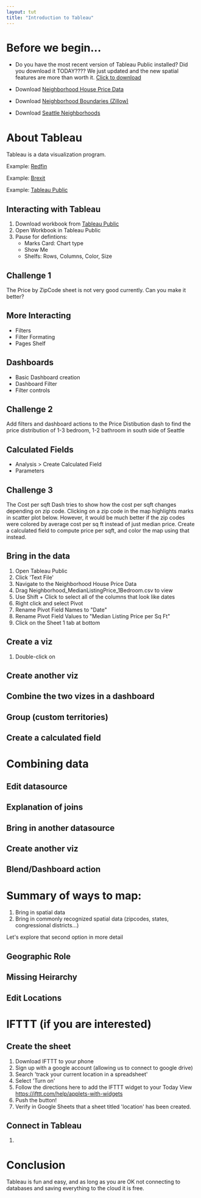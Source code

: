 ```yaml
---
layout: tut
title: "Introduction to Tableau"
---
```


# Before we begin...

* Do you have the most recent version of Tableau Public installed? Did you download it TODAY???? We just updated and the new spatial features are more than worth it. [Click to download](https://public.tableau.com/en-us/s/download/thanks)

* Download [Neighborhood House Price Data](https://www.zillow.com/research/data/#bulk)

* Download [Neighborhood Boundaries (Zillow)](https://www.zillow.com/howto/api/neighborhood-boundaries.htm)

* Download [Seattle Neighborhoods](https://data.seattle.gov/dataset/data-seattle-gov-GIS-shapefile-datasets/f7tb-rnup/data)

# About Tableau

Tableau is a data visualization program.

Example: [Redfin](https://www.redfin.com/blog/data-center)

Example: [Brexit](https://public.tableau.com/profile/solbrigm#!/vizhome/BrexitResults/EUReferendumResults)

Example: [Tableau Public](https://public.tableau.com/profile/solbrigm#!/vizhome/kagglehousing/DashboardAction)

## Interacting with Tableau
1. Download workbook from [Tableau Public](https://public.tableau.com/profile/solbrigm#!/vizhome/kagglehousing/DashboardAction)
2. Open Workbook in Tableau Public
3. Pause for defintions:
    * Marks Card: Chart type
    * Show Me
    * Shelfs: Rows, Columns, Color, Size

## Challenge 1
The Price by ZipCode sheet is not very good currently. Can you make it better?

## More Interacting
* Filters
* Filter Formating
* Pages Shelf

## Dashboards
* Basic Dashboard creation
* Dashboard Filter
* Filter controls

## Challenge 2
Add filters and dashboard actions to the Price Distibution dash to find the price distribution of 1-3 bedroom, 1-2 bathroom in south side of Seattle

## Calculated Fields
* Analysis > Create Calculated Field
* Parameters

## Challenge 3
The Cost per sqft Dash tries to show how the cost per sqft changes depending on zip code. Clicking on a zip code in the map highlights marks in scatter plot below. However, it would be much better if the zip codes were colored by average cost per sq ft instead of just median price. Create a calculated field to compute price per sqft, and color the map using that instead.





## Bring in the data

1. Open Tableau Public
2. Click 'Text File'
3. Navigate to the Neighborhood House Price Data
4. Drag Neighborhood_MedianListingPrice_1Bedroom.csv to view
5. Use Shift + Click to select all of the columns that look like dates
6. Right click and select Pivot
7. Rename Pivot Field Names to "Date"
8. Rename Pivot Field Values to "Median Listing Price per Sq Ft"
9. Click on the Sheet 1 tab at bottom

## Create a viz

1. Double-click on 

## Create another viz

## Combine the two vizes in a dashboard

## Group (custom territories)

## Create a calculated field

# Combining data

## Edit datasource

## Explanation of joins

## Bring in another datasource

## Create another viz

## Blend/Dashboard action

# Summary of ways to map:

1. Bring in spatial data
2. Bring in commonly recognized spatial data (zipcodes, states, congressional districts...)

Let's explore that second option in more detail

## Geographic Role

## Missing Heirarchy

## Edit Locations

# IFTTT (if you are interested)

## Create the sheet

1. Download IFTTT to your phone
2. Sign up with a google account (allowing us to connect to google drive)
3. Search 'track your current location in a spreadsheet'
4. Select 'Turn on'
5. Follow the directions here to add the IFTTT widget to your Today View https://ifttt.com/help/applets-with-widgets
6. Push the button!
7. Verify in Google Sheets that a sheet titled 'location' has been created.

## Connect in Tableau

1. 




# Conclusion

Tableau is fun and easy, and as long as you are OK not connecting to databases and saving everything to the cloud it is free.
